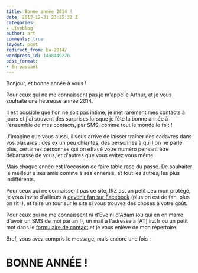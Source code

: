 ```yaml
---
title: Bonne année 2014 !
date: 2013-12-31 23:25:32 Z
categories:
- Liveblog
author: art
comments: true
layout: post
redirect_from: ba-2014/
wordpress_id: 1438449270
post_format:
- En passant
---
```


Bonjour, et bonne année à vous !

Pour ceux qui ne me connaissent pas je m'appelle Arthur, et je vous souhaite une heureuse année 2014.

Il est possible que l'on ne soit pas intime, je met rarement mes contacts à jours et j'ai souvent des surprises lorsque je fête la bonne année à l'ensemble de mes contacts, par SMS, comme tout le monde le fait !

J'imagine que vous aussi, il vous arrive de laisser traîner des cadavres dans vos placards : des ex un peu chiantes, des personnes à qui l'on ne parle plus, certaines personnes qui on effacé votre numéro pensant être débarrassé de vous, et d'autres que vous évitez vous même.

Mais chaque année est l'occasion de faire table rase du passé. De souhaiter le meilleur à ses amis comme à ses ennemis, et tout les autres, les plus indifférents.

Pour ceux qui ne connaissent pas ce site, IRZ est un petit peu mon protégé, je vous invite d'ailleurs à [devenir fan sur Facebook](http://facebook.com/irz.fr) (plus on est de fan, plus on rit !), et faire un tour sur le site si vous trouvez des choses à votre goût.

Pour ceux qui ne me connaissent ni d'Eve ni d'Adam (ou qui en on marre d'avoir un SMS de moi par an !), un mail à l'adresse a [AT] irz.fr ou un petit mot dans le [formulaire de contact](https://irz.fr/contact) et je vous enlève de mon répertoire.

Bref, vous avez compris le message, mais encore une fois :


# **BONNE ANNÉE !**
